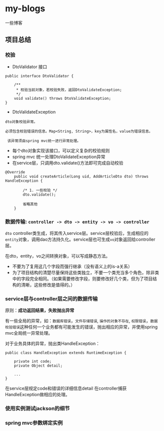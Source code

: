# my-blogs
一些博客

## 项目总结

### 校验

* DtoValidator 接口
```
public interface DtoValidator {

    /**
     * 校验当前对象，若校验失败，返回DtoValidateException;
     */
    void validate() throws DtoValidateException;
}
```
* DtoValidateException
```
dto对象校验异常。

必须包含校验错误的信息。Map<String, String>，key为属性名，value为错误信息。

 该异常须由spring mvc统一进行异常处理。
```

* 每个dto对象实现该接口，可以定义复杂的校验规则
* spring mvc 统一处理DtoValidateException异常
* 在service层，只调用dto.validate()方法即可完成自动校验
```
@Override
    public void createArticle(Long uid, AddArticleDto dto) throws HandleException {

        /* 1. 一些校验 */
        dto.validate();
        
        省略其他
    }
```

### 数据传输: `controller -> dto -> entity -> vo -> controller`
`dto` controller类生成，将其传入service层。service层校验后，生成相应的`entity`对象，调用dao方法持久化。service层也可生成`vo`对象返回给controller层。

在dto，entity，vo之间转换对象，可以写成静态方法。


* 不要为了复用这几个字段而强行继承（没有语义上的is-a关系）
* 为了项目结构的清楚尽量保持这些类独立，不要一个类充当多个角色，除非类中的字段完全相同。（如果需要修改字段，则要修改好几个类，但为了项目结构的清晰，这些修改是值得的。）

### service层与controller层之间的数据传输
原则：**成功返回结果，失败抛出异常**

有一些全局的异常，如：`数据库错误`，`文件存储错误`, `操作的对象不存在`, `权限错误`，`数据校验错误`这种任何一个业务都有可能发生的错误，抛出相应的异常，并使用spring mvc全局统一异常处理。

对于业务具体的异常，抛出类HandleException：
```
public class HandleException extends RuntimeException {

    private int code;
    private Object detail;
    
    ...
}
```
在service层规定code和错误的详细信息detail
在controller捕获HandleException做相应的处理。

### 使用实例测试jackson的细节

### spring mvc参数绑定实例


